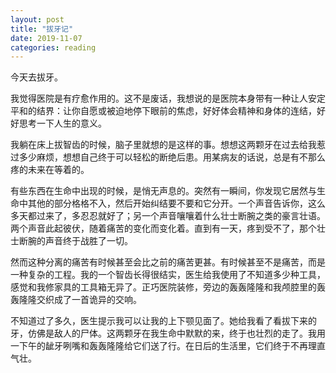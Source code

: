 ```yaml
---
layout: post
title: "拔牙记"
date: 2019-11-07
categories: reading
---
```


今天去拔牙。

我觉得医院是有疗愈作用的。这不是废话，我想说的是医院本身带有一种让人安定平和的结界：让你自愿或被迫地停下眼前的焦虑，好好体会精神和身体的连结，好好思考一下人生的意义。

我躺在床上拔智齿的时候，脑子里就想的是这样的事。想想这两颗牙在过去给我惹过多少麻烦，想想自己终于可以轻松的断绝后患。用某病友的话说，总是有不那么疼的未来在等着的。

有些东西在生命中出现的时候，是悄无声息的。突然有一瞬间，你发现它居然与生命中其他的部分格格不入，然后开始纠结要不要和它分开。一个声音告诉你，这么多天都过来了，多忍忍就好了；另一个声音嚷嚷着什么壮士断腕之类的豪言壮语。两个声音此起彼伏，随着痛苦的变化而变化着。直到有一天，疼到受不了，那个壮士断腕的声音终于战胜了一切。

然而这种分离的痛苦有时候甚至会比之前的痛苦更甚。有时候甚至不是痛苦，而是一种复杂的工程。我的一个智齿长得很结实，医生给我使用了不知道多少种工具，感觉和我修家具的工具箱无异了。正巧医院装修，旁边的轰轰隆隆和我颅腔里的轰轰隆隆交织成了一首诡异的交响。

不知道过了多久，医生提示我可以让我的上下颚见面了。她给我看了看拔下来的牙，仿佛是敌人的尸体。这两颗牙在我生命中默默的来，终于也壮烈的走了。我用一下午的龇牙咧嘴和轰轰隆隆给它们送了行。在日后的生活里，它们终于不再理直气壮。